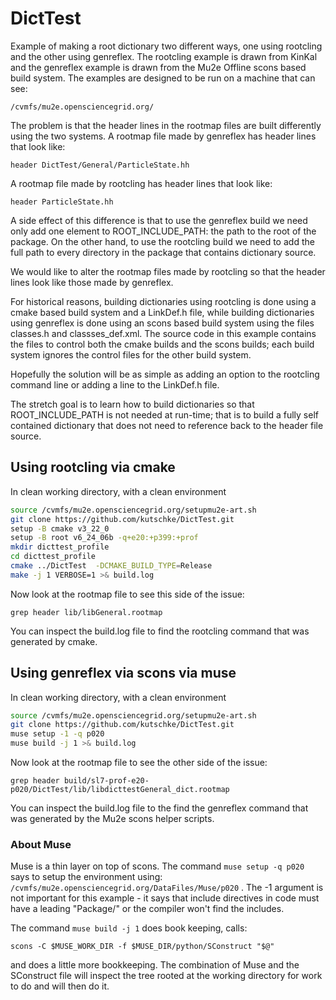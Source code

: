 # DictTest

Example of making a root dictionary two different ways, one using rootcling and the other using genreflex.
The rootcling example is drawn from KinKal and the genreflex example is drawn from the Mu2e Offline scons
based build system.  The examples are designed to be run on a machine that can see:
```
/cvmfs/mu2e.opensciencegrid.org/
```

The problem is that the header lines in the rootmap files are built differently using the two systems.
A rootmap file made by genreflex has header lines that look like:
```
header DictTest/General/ParticleState.hh
```
A rootmap file made by rootcling has header lines that look like:
```
header ParticleState.hh
```
A side effect of this difference is that to use the genreflex build we need only add one element to
ROOT_INCLUDE_PATH: the path to the root of the package.  On the other hand, to use the rootcling
build we need to add the full path to every directory in the package that contains dictionary source.

We would like to alter the rootmap files made by rootcling so that the header lines look like
those made by genreflex.

For historical reasons, building dictionaries using rootcling is done using a cmake based build system
and a LinkDef.h file, while building dictionaries using genreflex is done using an scons based build system
using the files classes.h and classses_def.xml. The source code in this example contains the files
to control both the cmake builds and the scons builds; each build system ignores the control files
for the other build system.

Hopefully the solution will be as simple as adding an option to the rootcling command line or adding
a line to the LinkDef.h file.

The stretch goal is to learn how to build dictionaries so that ROOT_INCLUDE_PATH is not needed at run-time;
that is to build a fully self contained dictionary that does not need to reference back to the header
file source.

## Using rootcling via cmake

In clean working directory, with a clean environment
```bash
source /cvmfs/mu2e.opensciencegrid.org/setupmu2e-art.sh
git clone https://github.com/kutschke/DictTest.git
setup -B cmake v3_22_0
setup -B root v6_24_06b -q+e20:+p399:+prof
mkdir dicttest_profile
cd dicttest_profile
cmake ../DictTest  -DCMAKE_BUILD_TYPE=Release
make -j 1 VERBOSE=1 >& build.log
```

Now look at the rootmap file to see this side of the issue:
```
grep header lib/libGeneral.rootmap
```

You can inspect the build.log file to find the rootcling command that was generated by cmake.

## Using genreflex via scons via muse

In clean working directory, with a clean environment
```bash
source /cvmfs/mu2e.opensciencegrid.org/setupmu2e-art.sh
git clone https://github.com/kutschke/DictTest.git
muse setup -1 -q p020
muse build -j 1 >& build.log
```

Now look at the rootmap file to see the other side of the issue:
```
grep header build/sl7-prof-e20-p020/DictTest/lib/libdicttestGeneral_dict.rootmap
```

You can inspect the build.log file to the find the genreflex command that was generated by
the Mu2e scons helper scripts.

### About Muse

Muse is a thin layer on top of scons.  The command
```muse setup -q p020``` says to setup the environment using:
```/cvmfs/mu2e.opensciencegrid.org/DataFiles/Muse/p020``` .
The -1 argument is not important for this example - it says that include
directives in code must have a leading "Package/" or the compiler won't find
the includes.

The command ```muse build -j 1``` does book keeping, calls:
```
scons -C $MUSE_WORK_DIR -f $MUSE_DIR/python/SConstruct "$@"
```
and does a little more bookkeeping.  The combination of Muse and the SConstruct
file will inspect the tree rooted at the working directory for work to do and will
then do it.
